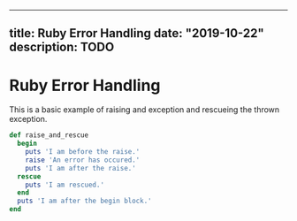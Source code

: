 
---
title: Ruby Error Handling
date: "2019-10-22"
description: TODO
---

# Ruby Error Handling

This is a basic example of raising and exception and rescueing the thrown exception.

```ruby
def raise_and_rescue
  begin
    puts 'I am before the raise.'
    raise 'An error has occured.'
    puts 'I am after the raise.'
  rescue
    puts 'I am rescued.'
  end
  puts 'I am after the begin block.'
end
```

